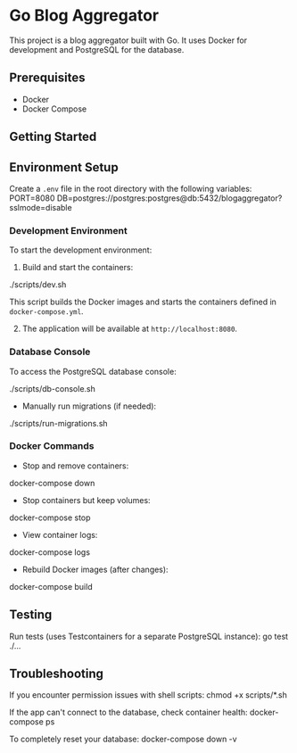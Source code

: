 # Go Blog Aggregator

This project is a blog aggregator built with Go. It uses Docker for development and PostgreSQL for the database.

## Prerequisites

- Docker
- Docker Compose

## Getting Started

## Environment Setup

Create a `.env` file in the root directory with the following variables:
PORT=8080
DB=postgres://postgres:postgres@db:5432/blogaggregator?sslmode=disable

### Development Environment

To start the development environment:

1. Build and start the containers:

./scripts/dev.sh

This script builds the Docker images and starts the containers defined in `docker-compose.yml`.

2. The application will be available at `http://localhost:8080`.

### Database Console

To access the PostgreSQL database console:

./scripts/db-console.sh

- Manually run migrations (if needed):

./scripts/run-migrations.sh

### Docker Commands

- Stop and remove containers:

docker-compose down


- Stop containers but keep volumes:

docker-compose stop


- View container logs:

docker-compose logs


- Rebuild Docker images (after changes):

docker-compose build

## Testing

Run tests (uses Testcontainers for a separate PostgreSQL instance):
go test ./...

## Troubleshooting
If you encounter permission issues with shell scripts:
chmod +x scripts/*.sh

If the app can't connect to the database, check container health:
docker-compose ps

To completely reset your database:
docker-compose down -v